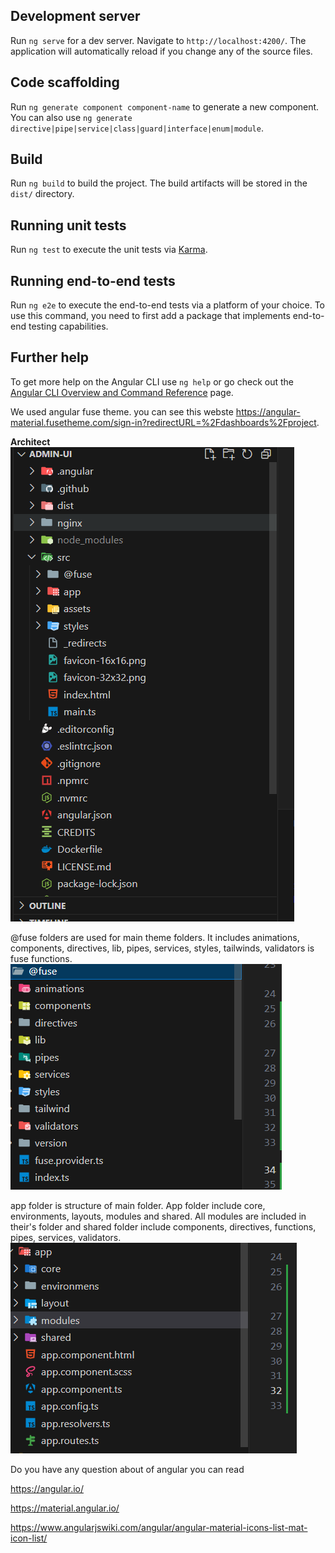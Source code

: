 ## Development server

Run `ng serve` for a dev server. Navigate to `http://localhost:4200/`. The application will automatically reload if you change any of the source files.

## Code scaffolding

Run `ng generate component component-name` to generate a new component. You can also use `ng generate directive|pipe|service|class|guard|interface|enum|module`.

## Build

Run `ng build` to build the project. The build artifacts will be stored in the `dist/` directory.

## Running unit tests

Run `ng test` to execute the unit tests via [Karma](https://karma-runner.github.io).

## Running end-to-end tests

Run `ng e2e` to execute the end-to-end tests via a platform of your choice. To use this command, you need to first add a package that implements end-to-end testing capabilities.

## Further help

To get more help on the Angular CLI use `ng help` or go check out the [Angular CLI Overview and Command Reference](https://angular.io/cli) page.

We used angular fuse theme. you can see this webste https://angular-material.fusetheme.com/sign-in?redirectURL=%2Fdashboards%2Fproject.

**Architect**
![structure](./src/assets/readme/structure.png)

@fuse folders are used for main theme folders. It includes animations, components, directives, lib, pipes, services, styles, tailwinds, validators is fuse functions.
![fuse](./src/assets/readme/fuse.png)

app folder is structure of main folder. App folder include core, environments, layouts, modules and shared. All modules are included in their's folder and shared folder include components, directives, functions, pipes, services, validators.
![app folders](./src/assets/readme/app.png)

Do you  have  any  question about of angular  you can read 

https://angular.io/

https://material.angular.io/

https://www.angularjswiki.com/angular/angular-material-icons-list-mat-icon-list/
